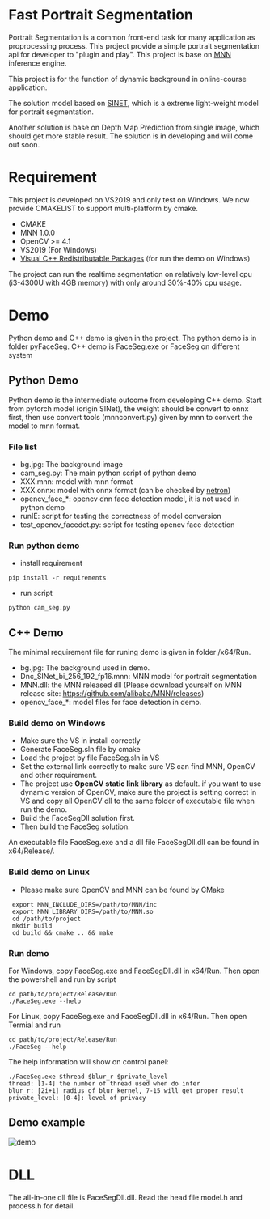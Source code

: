 # Fast Portrait Segmentation

Portrait Segmentation is a common front-end task for many application as proprocessing process. 
This project provide a simple portrait segmentation api for developer to "plugin and play".
This project is base on [MNN](https://github.com/alibaba/MNN) inference engine. 

This project is for the function of dynamic background in online-course application.

The solution model based on [SINET](https://arxiv.org/abs/1911.09099), which is a extreme light-weight model for portrait segmentation. 

Another solution is base on Depth Map Prediction from single image, which should get more stable result.
The solution is in developing and will come out soon.


# Requirement

This project is developed on VS2019 and only test on Windows. We now provide CMAKELIST to support multi-platform by cmake.

* CMAKE
* MNN 1.0.0 
* OpenCV >= 4.1
* VS2019 (For Windows)
* [Visual C++ Redistributable Packages](https://support.microsoft.com/en-us/help/2977003/the-latest-supported-visual-c-downloads) (for run the demo on Windows)

The project can run the realtime segmentation on relatively low-level cpu (i3-4300U with 4GB memory) with only around 30%-40% cpu usage.


# Demo

Python demo and C++ demo is given in the project. The python demo is in folder pyFaceSeg. C++ demo is FaceSeg.exe or FaceSeg on different system

## Python Demo

Python demo is the intermediate outcome from developing C++ demo. Start from pytorch model (origin SINet), the weight should
 be convert to onnx first, then use convert tools (mnnconvert.py) given by mnn to convert the model to mnn format.<br>
 
### File list

* bg.jpg: The background image
* cam_seg.py: The main python script of python demo
* XXX.mnn: model with mnn format
* XXX.onnx: model with onnx format (can be checked by [netron](https://github.com/lutzroeder/netron)) 
* opencv_face_*: opencv dnn face detection model, it is not used in python demo
* runIE: script for testing the correctness of model conversion
* test_opencv_facedet.py: script for testing opencv face detection

### Run python demo

* install requirement
```shell
pip install -r requirements
``` 
* run script
```shell
python cam_seg.py 
``` 


## C++ Demo

The minimal requirement file for runing demo is given in folder /x64/Run.
* bg.jpg: The background used in demo.
* Dnc_SINet_bi_256_192_fp16.mnn: MNN model for portrait segmentation
* MNN.dll: the MNN released dll (Please download yourself on MNN release site: https://github.com/alibaba/MNN/releases)
* opencv_face_*: model files for face detection in demo.

### Build demo on Windows

* Make sure the VS in install correctly 
* Generate FaceSeg.sln file by cmake
* Load the project by file FaceSeg.sln in VS
* Set the external link correctly to make sure VS can find MNN, OpenCV and other requirement.
* The project use **OpenCV static link library** as default. if you want to use dynamic version of OpenCV, 
make sure the project is setting correct in VS and copy all OpenCV dll to the same folder of executable file when run the demo.
* Build the FaceSegDll solution first.
* Then build the FaceSeg solution.

An executable file FaceSeg.exe and a dll file FaceSegDll.dll can be found in x64/Release/. 

### Build demo on Linux

* Please make sure OpenCV and MNN can be found by CMake

```shell
 export MNN_INCLUDE_DIRS=/path/to/MNN/inc
 export MNN_LIBRARY_DIRS=/path/to/MNN.so
 cd /path/to/project
 mkdir build
 cd build && cmake .. && make
 ```

### Run demo

For Windows, copy FaceSeg.exe and FaceSegDll.dll in x64/Run. Then open the powershell and run by script

```shell
cd path/to/project/Release/Run
./FaceSeg.exe --help
```
For Linux, copy FaceSeg.exe and FaceSegDll.dll in x64/Run. Then open Termial and run
```shell
cd path/to/project/Release/Run
./FaceSeg --help
```

The help information will show on control panel:

```log
./FaceSeg.exe $thread $blur_r $private_level
thread: [1-4] the number of thread used when do infer
blur_r: [2i+1] radius of blur kernel, 7-15 will get proper result
private_level: [0-4]: level of privacy
```

## Demo example

![demo](https://github.com/YexingWan/Fast-Portrait-Segmentation/blob/master/WechatIMG21214.png)


# DLL

The all-in-one dll file is FaceSegDll.dll. Read the head file model.h and process.h for detail.
